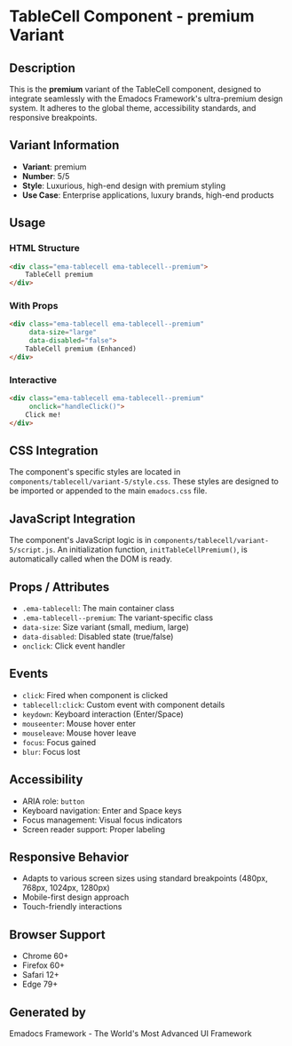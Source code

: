 # TableCell Component - premium Variant

## Description
This is the **premium** variant of the TableCell component, designed to integrate seamlessly with the Emadocs Framework's ultra-premium design system. It adheres to the global theme, accessibility standards, and responsive breakpoints.

## Variant Information
- **Variant**: premium
- **Number**: 5/5
- **Style**: Luxurious, high-end design with premium styling
- **Use Case**: Enterprise applications, luxury brands, high-end products

## Usage

### HTML Structure
```html
<div class="ema-tablecell ema-tablecell--premium">
    TableCell premium
</div>
```

### With Props
```html
<div class="ema-tablecell ema-tablecell--premium" 
     data-size="large" 
     data-disabled="false">
    TableCell premium (Enhanced)
</div>
```

### Interactive
```html
<div class="ema-tablecell ema-tablecell--premium" 
     onclick="handleClick()">
    Click me!
</div>
```

## CSS Integration
The component's specific styles are located in `components/tablecell/variant-5/style.css`. These styles are designed to be imported or appended to the main `emadocs.css` file.

## JavaScript Integration
The component's JavaScript logic is in `components/tablecell/variant-5/script.js`. An initialization function, `initTableCellPremium()`, is automatically called when the DOM is ready.

## Props / Attributes
- `.ema-tablecell`: The main container class
- `.ema-tablecell--premium`: The variant-specific class
- `data-size`: Size variant (small, medium, large)
- `data-disabled`: Disabled state (true/false)
- `onclick`: Click event handler

## Events
- `click`: Fired when component is clicked
- `tablecell:click`: Custom event with component details
- `keydown`: Keyboard interaction (Enter/Space)
- `mouseenter`: Mouse hover enter
- `mouseleave`: Mouse hover leave
- `focus`: Focus gained
- `blur`: Focus lost

## Accessibility
- ARIA role: `button`
- Keyboard navigation: Enter and Space keys
- Focus management: Visual focus indicators
- Screen reader support: Proper labeling

## Responsive Behavior
- Adapts to various screen sizes using standard breakpoints (480px, 768px, 1024px, 1280px)
- Mobile-first design approach
- Touch-friendly interactions

## Browser Support
- Chrome 60+
- Firefox 60+
- Safari 12+
- Edge 79+

## Generated by
Emadocs Framework - The World's Most Advanced UI Framework
